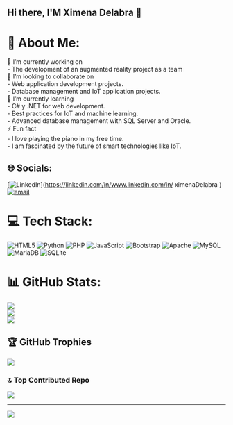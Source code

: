 ## Hi there, I'M Ximena Delabra 👋
# 💫 About Me:
🔭 I’m currently working on<br>- The development of an augmented reality project as a team<br>👯 I’m looking to collaborate on<br>- Web application development projects.<br>- Database management and IoT application projects.<br>🌱 I’m currently learning<br>- C# y .NET for web development.<br>- Best practices for IoT and machine learning.<br>- Advanced database management with SQL Server and Oracle.<br>⚡ Fun fact<br>- I love playing the piano in my free time.<br>- I am fascinated by the future of smart technologies like IoT.


## 🌐 Socials:
[![LinkedIn](https://img.shields.io/badge/LinkedIn-%230077B5.svg?logo=linkedin&logoColor=white)](https://linkedin.com/in/www.linkedin.com/in/ ximenaDelabra ) [![email](https://img.shields.io/badge/Email-D14836?logo=gmail&logoColor=white)](mailto:ximena.aledel@gmail.com) 

# 💻 Tech Stack:
![HTML5](https://img.shields.io/badge/html5-%23E34F26.svg?style=for-the-badge&logo=html5&logoColor=white) ![Python](https://img.shields.io/badge/python-3670A0?style=for-the-badge&logo=python&logoColor=ffdd54) ![PHP](https://img.shields.io/badge/php-%23777BB4.svg?style=for-the-badge&logo=php&logoColor=white) ![JavaScript](https://img.shields.io/badge/javascript-%23323330.svg?style=for-the-badge&logo=javascript&logoColor=%23F7DF1E) ![Bootstrap](https://img.shields.io/badge/bootstrap-%238511FA.svg?style=for-the-badge&logo=bootstrap&logoColor=white) ![Apache](https://img.shields.io/badge/apache-%23D42029.svg?style=for-the-badge&logo=apache&logoColor=white) ![MySQL](https://img.shields.io/badge/mysql-4479A1.svg?style=for-the-badge&logo=mysql&logoColor=white) ![MariaDB](https://img.shields.io/badge/MariaDB-003545?style=for-the-badge&logo=mariadb&logoColor=white) ![SQLite](https://img.shields.io/badge/sqlite-%2307405e.svg?style=for-the-badge&logo=sqlite&logoColor=white)
# 📊 GitHub Stats:
![](https://github-readme-stats.vercel.app/api?username=ximDelabra&theme=midnight-purple&hide_border=false&include_all_commits=false&count_private=false)<br/>
![](https://github-readme-streak-stats.herokuapp.com/?user=ximDelabra&theme=midnight-purple&hide_border=false)<br/>
![](https://github-readme-stats.vercel.app/api/top-langs/?username=ximDelabra&theme=midnight-purple&hide_border=false&include_all_commits=false&count_private=false&layout=compact)

## 🏆 GitHub Trophies
![](https://github-profile-trophy.vercel.app/?username=ximDelabra&theme=discord_old_blurple&no-frame=true&no-bg=true&margin-w=4)

### 🔝 Top Contributed Repo
![](https://github-contributor-stats.vercel.app/api?username=ximDelabra&limit=5&theme=dark&combine_all_yearly_contributions=true)

---
[![](https://visitcount.itsvg.in/api?id=ximDelabra&icon=0&color=12)](https://visitcount.itsvg.in)

<!-- Proudly created with GPRM ( https://gprm.itsvg.in ) -->
<!--
**XimDelabra/XimDelabra** is a ✨ _special_ ✨ repository because its `README.md` (this file) appears on your GitHub profile.

Here are some ideas to get you started:

- 🔭 I’m currently working on ...
- 🌱 I’m currently learning ...
- 👯 I’m looking to collaborate on ...
- 🤔 I’m looking for help with ...
- 💬 Ask me about ...
- 📫 How to reach me: ...
- 😄 Pronouns: ...
- ⚡ Fun fact: ...
-->
